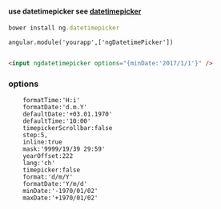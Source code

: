 #### use datetimepicker see [datetimepicker](https://github.com/xdan/datetimepicker)

```javascript
bower install ng.datetimepicker
```

```
angular.module('yourapp',['ngDatetimePicker'])
```

```html

<input ngdatetimepicker options="{minDate:'2017/1/1'}" />

```

### options

     	formatTime:'H:i'
      	formatDate:'d.m.Y'
      	defaultDate:'+03.01.1970'
      	defaultTime:'10:00'
      	timepickerScrollbar:false
      	step:5,
        inline:true
        mask:'9999/19/39 29:59'
        yearOffset:222
        lang:'ch'
        timepicker:false
        format:'d/m/Y'
        formatDate:'Y/m/d'
        minDate:'-1970/01/02'
        maxDate:'+1970/01/02'
      	